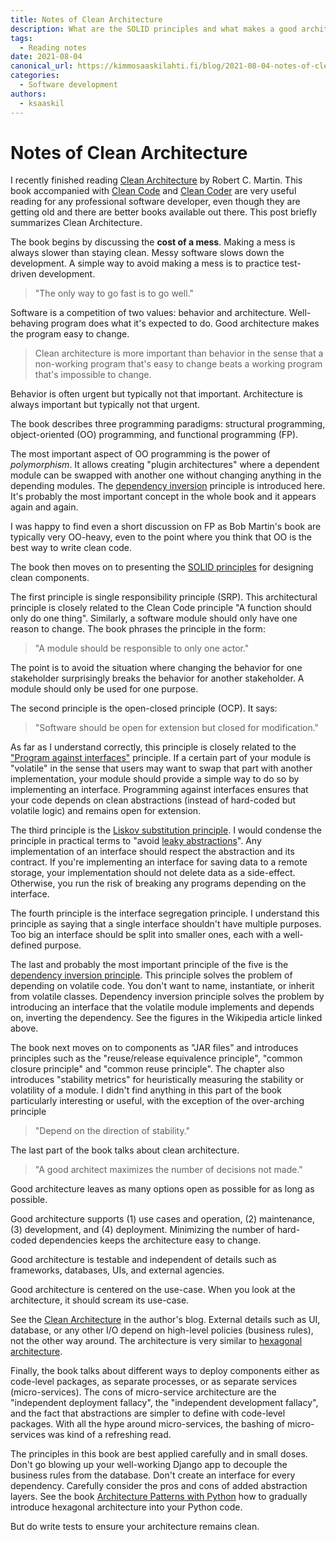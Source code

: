 ```yaml
---
title: Notes of Clean Architecture
description: What are the SOLID principles and what makes a good architecture
tags:
  - Reading notes
date: 2021-08-04
canonical_url: https://kimmosaaskilahti.fi/blog/2021-08-04-notes-of-clean-architecture/
categories:
  - Software development
authors:
  - ksaaskil
---
```


# Notes of Clean Architecture

I recently finished reading [Clean Architecture](https://www.goodreads.com/book/show/18043011-clean-architecture) by Robert C. Martin. This book accompanied with [Clean Code](https://www.goodreads.com/book/show/3735293-clean-code) and [Clean Coder](https://www.goodreads.com/book/show/10284614-the-clean-coder) are very useful reading for any professional software developer, even though they are getting old and there are better books available out there. This post briefly summarizes Clean Architecture.

<!-- more -->

The book begins by discussing the __cost of a mess__.  Making a mess is always slower than staying clean. Messy software slows down the development. A simple way to avoid making a mess is to practice test-driven development.

> "The only way to go fast is to go well."

Software is a competition of two values: behavior and architecture. Well-behaving program does what it's expected to do. Good architecture makes the program easy to change.

> Clean architecture is more important than behavior in the sense that a non-working program that's easy to change beats a working program that's impossible to change. 

Behavior is often urgent but typically not that important. Architecture is always important but typically not that urgent.

The book describes three programming paradigms: structural programming, object-oriented (OO) programming, and functional programming (FP).

The most important aspect of OO programming is the power of _polymorphism_. It allows creating "plugin architectures" where a dependent module can be swapped with another one without changing anything in the depending modules. The [dependency inversion](https://en.wikipedia.org/wiki/Dependency_inversion_principle) principle is introduced here. It's probably the most important concept in the whole book and it appears again and again.

I was happy to find even a short discussion on FP as Bob Martin's book are typically very OO-heavy, even to the point where you think that OO is the best way to write clean code.

The book then moves on to presenting the [SOLID principles](https://en.wikipedia.org/wiki/SOLID) for designing clean components.

The first principle is single responsibility principle (SRP). This architectural principle is closely related to the Clean Code principle "A function should only do one thing". Similarly, a software module should only have one reason to change. The book phrases the principle in the form:

> "A module should be responsible to only one actor."

The point is to avoid the situation where changing the behavior for one stakeholder surprisingly breaks the behavior for another stakeholder. A module should only be used for one purpose.

The second principle is the open-closed principle (OCP). It says:

> "Software should be open for extension but closed for modification."

As far as I understand correctly, this principle is closely related to the ["Program against interfaces"](https://stackoverflow.com/questions/383947/what-does-it-mean-to-program-to-an-interface) principle. If a certain part of your module is "volatile" in the sense that users may want to swap that part with another implementation, your module should provide a simple way to do so by implementing an interface. Programming against interfaces ensures that your code depends on clean abstractions (instead of hard-coded but volatile logic) and remains open for extension.

The third principle is the [Liskov substitution principle](https://en.wikipedia.org/wiki/Liskov_substitution_principle). I would condense the principle in practical terms to "avoid [leaky abstractions](https://www.joelonsoftware.com/2002/11/11/the-law-of-leaky-abstractions/)". Any implementation of an interface should respect the abstraction and its contract. If you're implementing an interface for saving data to a remote storage, your implementation should not delete data as a side-effect. Otherwise, you run the risk of breaking any programs depending on the interface.

The fourth principle is the interface segregation principle. I understand this principle as saying that a single interface shouldn't have multiple purposes. Too big an interface should be split into smaller ones, each with a well-defined purpose.

The last and probably the most important principle of the five is the [dependency inversion principle](https://en.wikipedia.org/wiki/Dependency_inversion_principle). This principle solves the problem of depending on volatile code. You don't want to name, instantiate, or inherit from volatile classes. Dependency inversion principle solves the problem by introducing an interface that the volatile module implements and depends on, inverting the dependency. See the figures in the Wikipedia article linked above.

The book next moves on to components as "JAR files" and introduces principles such as the "reuse/release equivalence principle", "common closure principle" and "common reuse principle". The chapter also introduces "stability metrics" for heuristically measuring the stability or volatility of a module. I didn't find anything in this part of the book particularly interesting or useful, with the exception of the over-arching principle

> "Depend on the direction of stability."

The last part of the book talks about clean architecture.

> "A good architect maximizes the number of decisions not made."

Good architecture leaves as many options open as possible for as long as possible.

Good architecture supports (1) use cases and operation, (2) maintenance, (3) development, and (4) deployment. Minimizing the number of hard-coded dependencies keeps the architecture easy to change.

Good architecture is testable and independent of details such as frameworks, databases, UIs, and external agencies.

Good architecture is centered on the use-case. When you look at the architecture, it should scream its use-case.

See the [Clean Architecture](https://blog.cleancoder.com/uncle-bob/2012/08/13/the-clean-architecture.html) in the author's blog. External details such as UI, database, or any other I/O depend on high-level policies (business rules), not the other way around. The architecture is very similar to [hexagonal architecture](https://netflixtechblog.com/ready-for-changes-with-hexagonal-architecture-b315ec967749).

Finally, the book talks about different ways to deploy components either as code-level packages, as separate processes, or as separate services (micro-services). The cons of micro-service architecture are the "independent deployment fallacy", the "independent development fallacy", and the fact that abstractions are simpler to define with code-level packages. With all the hype around micro-services, the bashing of micro-services was kind of a refreshing read.

The principles in this book are best applied carefully and in small doses. Don't go blowing up your well-working Django app to decouple the business rules from the database. Don't create an interface for every dependency. Carefully consider the pros and cons of added abstraction layers. See the book [Architecture Patterns with Python](https://www.oreilly.com/library/view/architecture-patterns-with/9781492052197/) how to gradually introduce hexagonal architecture into your Python code.

But do write tests to ensure your architecture remains clean.
